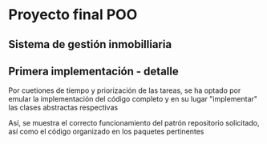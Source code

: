 # Proyecto final POO
## Sistema de gestión inmobilliaria

## Primera implementación - detalle
Por cuetiones de tiempo y priorización de las tareas, se ha optado por 
emular la implementación del código completo y en su lugar "implementar"
las clases abstractas respectivas

Así, se muestra el correcto funcionamiento del patrón repositorio solicitado, así como el código
organizado en los paquetes pertinentes